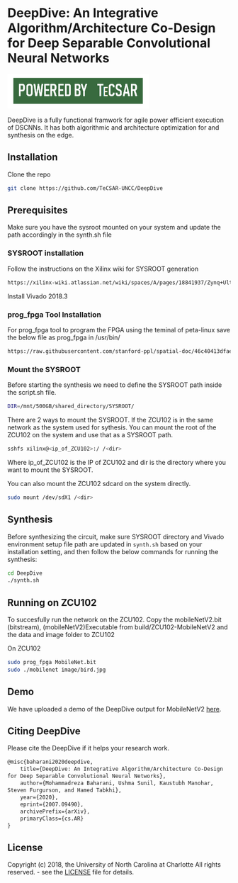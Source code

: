 # DeepDive: An Integrative Algorithm/Architecture Co-Design for Deep Separable Convolutional Neural Networks
![POWERED BY TeCSAR](https://raw.githubusercontent.com/TeCSAR-UNCC/Deep_RACE/master/logo/tecsarPowerBy.png)

DeepDive is a fully functional framwork for agile power efficient execution of DSCNNs. It has both algorithmic and architecture
optimization for and synthesis on the edge.

## Installation
Clone the repo
```bash
git clone https://github.com/TeCSAR-UNCC/DeepDive
```
## Prerequisites
Make sure you have the sysroot mounted on your system and update the path accordingly in the synth.sh file

### SYSROOT installation

Follow the instructions on the Xilinx wiki for SYSROOT generation 
```bash
https://xilinx-wiki.atlassian.net/wiki/spaces/A/pages/18841937/Zynq+UltraScale+MPSoC+Ubuntu+part+2+-+Building+and+Running+the+Ubuntu+Desktop+From+Sources
```
Install Vivado 2018.3

### prog_fpga Tool Installation
For prog_fpga tool to program the FPGA using the teminal of peta-linux save the below file as prog_fpga in /usr/bin/
```bash
https://raw.githubusercontent.com/stanford-ppl/spatial-doc/46c40413dfae0dcbf61aaf1ed68abe10645b560d/docs/site/targets/zcu/prog_fpga
```

### Mount the SYSROOT

Before starting the synthesis we need to define the SYSROOT path inside the script.sh file. 

```bash
DIR=/mnt/500GB/shared_directory/SYSROOT/
```

There are 2 ways to mount the SYSROOT. If the ZCU102 is in the same network as the system used for sythesis. You can mount the root of the ZCU102 on the system and use that as a SYSROOT path. 

```bash
sshfs xilinx@<ip_of_ZCU102>:/ /<dir>
```
Where ip_of_ZCU102 is the IP of ZCU102 and dir is the directory where you want to mount the SYSROOT.

You can also mount the ZCU102 sdcard on the system directly.

```bash
sudo mount /dev/sdX1 /<dir> 
```

## Synthesis
Before synthesizing the circuit, make sure SYSROOT directory and Vivado environment setup file path are updated in `synth.sh` based on your installation setting, and then follow the below commands for running the synthesis:
```bash
cd DeepDive
./synth.sh
```
## Running on ZCU102
To succesfully run the network on the ZCU102. Copy the mobileNetV2.bit (bitstream), (mobileNetV2)Executable from build/ZCU102-MobileNetV2 and the data and image folder to ZCU102

On ZCU102
```bash
sudo prog_fpga MobileNet.bit
sudo ./mobilenet image/bird.jpg
```
## Demo
We have uploaded a demo of the DeepDive output for MobileNetV2 [here](https://www.youtube.com/watch?v=AxtroiRr__M&feature=youtu.be).
## Citing DeepDive
Please cite the DeepDive if it helps your research work.
```
@misc{baharani2020deepdive,
    title={DeepDive: An Integrative Algorithm/Architecture Co-Design for Deep Separable Convolutional Neural Networks},
    author={Mohammadreza Baharani, Ushma Sunil, Kaustubh Manohar, Steven Furgurson, and Hamed Tabkhi},
    year={2020},
    eprint={2007.09490},
    archivePrefix={arXiv},
    primaryClass={cs.AR}
}
```
## License
Copyright (c) 2018, the University of North Carolina at Charlotte All rights reserved. - see the [LICENSE](https://raw.githubusercontent.com/TeCSAR-UNCC/DeepDive/master/LICENSE.txt) file for details.

